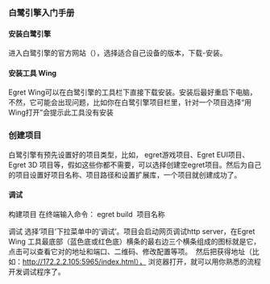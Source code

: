### 白鹭引擎入门手册

#### 安装白鹭引擎
进入白鹭引擎的官方网站（），选择适合自己设备的版本，下载-安装。

#### 安装工具  Wing
Egret Wing可以在白鹭引擎的工具栏下直接下载安装。安装后最好重启下电脑，不然，它可能会出现问题，比如你在白鹭引擎项目栏里，针对一个项目选择“用 Wing打开”会提示此工具没有安装

### 创建项目
白鹭引擎有预先设置好的项目类型，比如， egret游戏项目、Egret EUI项目、Egret 3D 项目等，假如这些你都不需要，可以选择创建空egret项目。然后为自己的项目设置好项目名称、项目路径和设置扩展库，一个项目就创建成功了。

#### 调试

构建项目
在终端输入命令：  egret build  项目名称

调试
  选择‘项目’下拉菜单中的‘调试’。项目会启动网页调试http server，在Egret Wing 工具最底部（蓝色底或红色底）横条的最右边三个横条组成的图标就是它，点击可以查看它对的地址和端口、二维码、修改配置等项。
  然后把获得地址（比如：http://172.2.2.105:5965/index.html）， 浏览器打开，就可以用你熟悉的流程开发调试程序了。
